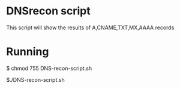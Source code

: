 # DNSrecon script

This script will show the results of A,CNAME,TXT,MX,AAAA records 


# Running 

$ chmod 755 DNS-recon-script.sh

$./DNS-recon-script.sh



